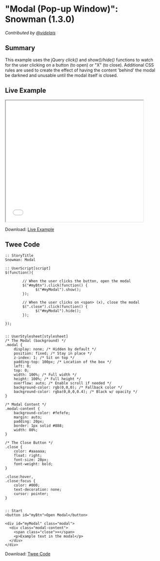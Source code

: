 # "Modal (Pop-up Window)": Snowman (1.3.0)

*Contributed by <a href="https://github.com/videlais">@videlais</a>*

## Summary
This example uses the jQuery *click()* and *show()/hide()* functions to watch for the user clicking on a button (to open) or "X" (to close). Additional CSS rules are used to create the effect of having the content 'behind' the modal be darkned and unusable until the modal itself is closed.


## Live Example

<section>
<iframe src="snowman_modal_example.html" height=400 width=90%></iframe>


Download: <a href="snowman_modal_example.html" target="_blank">Live Example</a>
</section>

## Twee Code

```
:: StoryTitle
Snowman: Modal

:: UserScript[script]
$(function(){

        // When the user clicks the button, open the modal 
        $("#myBtn").click(function() {
              $("#myModal").show();
        });

        // When the user clicks on <span> (x), close the modal
        $(".close").click(function() {
              $("#myModal").hide();
        });

});


:: UserStylesheet[stylesheet]
/* The Modal (background) */
.modal {
    display: none; /* Hidden by default */
    position: fixed; /* Stay in place */
    z-index: 1; /* Sit on top */
    padding-top: 100px; /* Location of the box */
    left: 0;
    top: 0;
    width: 100%; /* Full width */
    height: 100%; /* Full height */
    overflow: auto; /* Enable scroll if needed */
    background-color: rgb(0,0,0); /* Fallback color */
    background-color: rgba(0,0,0,0.4); /* Black w/ opacity */
}

/* Modal Content */
.modal-content {
    background-color: #fefefe;
    margin: auto;
    padding: 20px;
    border: 1px solid #888;
    width: 80%;
}

/* The Close Button */
.close {
    color: #aaaaaa;
    float: right;
    font-size: 28px;
    font-weight: bold;
}

.close:hover,
.close:focus {
    color: #000;
    text-decoration: none;
    cursor: pointer;
}


:: Start
<button id="myBtn">Open Modal</button>

<div id="myModal" class="modal">
  <div class="modal-content">
    <span class="close">×</span>
    <p>Example text in the modal</p>
  </div>
</div>

```

Download: <a href="snowman_modal_twee.txt" target="_blank">Twee Code</a>
